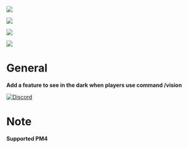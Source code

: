 [![](https://poggit.pmmp.io/shield.state/NightVision)](https://poggit.pmmp.io/p/NightVision)

<a href="https://poggit.pmmp.io/p/NightVision"><img src="https://poggit.pmmp.io/shield.state/NightVision"></a>

[![](https://poggit.pmmp.io/shield.api/NightVision)](https://poggit.pmmp.io/p/NightVision)

<a href="https://poggit.pmmp.io/p/NightVision"><img src="https://poggit.pmmp.io/shield.api/NightVision"></a>

# General
**Add a feature to see in the dark when players use command /vision**


[![Discord](https://img.shields.io/discord/965662639168569394.svg?label=&logo=discord&logoColor=ffffff&color=7389D8&labelColor=6A7EC2)](https://discord.gg/KrjD6t9HJt)

# Note
**Supported PM4**



